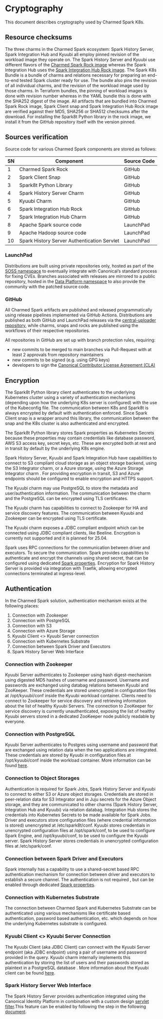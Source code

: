 # Cryptography

This document describes cryptography used by Charmed Spark K8s.

## Resource checksums
The three charms in the Charmed Spark ecosystem: Spark History Server, Spark Integration Hub and Kyuubi all employ pinned revision of the workload image they operate on. The Spark History Server and Kyuubi use different flavors of the [Charmed Spark Rock image](https://github.com/canonical/charmed-spark-rock/) whereas the Spark Integration Hub uses the [Spark Integration Hub Rock image](https://github.com/canonical/spark-integration-hub-rock).
The Spark K8s Bundle is a bundle of charms and relations necessary for preparing an end-to-end tested Spark cluster ready for use. The bundle also pins the revision of all individual charms, and the revision of the workload image used by those charms. In Terraform bundles, the pinning of workload images is done with revision number whereas in the YAML bundle this is done with the SHA252 digest of the image.
All artifacts that are bundled into Charmed Spark Rock image, Spark Client snap and Spark Integration Hub Rock image are verified against their MD5, SHA256 or SHA512 checksums after the download. For installing the Spark8t Python library in the rock image, we install it from the GitHub repository itself with the version pinned.


## Sources verification

Source code for various Charmed Spark components are stored as follows:

| SN | Component                                   | Source Code |
|----|---------------------------------------------|-------------|
| 1  | Charmed Spark Rock                          | GitHub      |
| 2  | Spark Client Snap                           | GitHub      |
| 3  | Spark8t Python Library                      | GitHub      |
| 4  | Spark History Server Charm                  | GitHub      |
| 5  | Kyuubi Charm                                | GitHub      |
| 6  | Spark Integration Hub Rock                  | GitHub      |
| 7  | Spark Integration Hub Charm                 | GitHub      |
| 8  | Apache Spark source code                    | LaunchPad   |
| 9  | Apache Hadoop source code                   | LaunchPad   |
| 10 | Spark History Server Authentication Servlet | LaunchPad   |



### LaunchPad
Distributions are built using private repositories only, hosted as part of the [SOSS namespace](https://launchpad.net/soss) to eventually integrate with Canonical’s standard process for fixing CVEs. Branches associated with releases are mirrored to a public repository, hosted in the [Data Platform namespace](https://launchpad.net/~data-platform) to also provide the community with the patched source code.

### GitHub
All Charmed Spark artifacts are published and released programmatically using release pipelines implemented via GitHub Actions. Distributions are published as both GitHub and LaunchPad releases via the [central-uploader repository](https://github.com/canonical/central-uploader), while charms, snaps and rocks are published using the workflows of their respective repositories.

All repositories in GitHub are set up with branch protection rules, requiring:
* new commits to be merged to main branches via Pull-Request with at least 2 approvals from repository maintainers
* new commits to be signed (e.g. using GPG keys)
* developers to sign the [Canonical Contributor License Agreement (CLA)](https://ubuntu.com/legal/contributors)


## Encryption
The Spark8t Python library client authenticates to the underlying Kubernetes cluster using a variety of authentication mechanisms (depending upon how the underlying K8s server is configured) with the use of the Kubeconfig file. The communication between K8s and Spark8t is always encrypted by default with authentication enforced. Since Spark Client snap is a wrapper around this library, the communication between the snap and the K8s cluster is also authenticated and encrypted.

The Spark8t Python library stores Spark properties as Kubernetes Secrets because these properties may contain credentials like database password, AWS S3 access key, secret keys, etc. These are encrypted both at rest and in transit by default by the underlying K8s engine.

Spark History Server, Kyuubi and Spark Integration Hub have capabilities to connect to S3 compliant cloud storage as an object storage backend, using the S3 Integrator charm, or a Azure storage, using the Azure Storage Integrator charm . For providing encryption in transit, S3 and Azure endpoints should be configured to enable encryption and HTTPS support. 

The Kyuubi charm may use PostgreSQL to store the metadata and user/authentication information. The communication between the charm and the PostgreSQL can be encrypted using TLS certificates. 

The Kyuubi charm has capabilities to connect to Zookeeper for HA and service discovery features. The communication between Kyuubi and Zookeeper can be encrypted using TLS certificate. 

The Kyuubi charm exposes a JDBC compliant endpoint which can be connected using JDBC compliant clients, like Beeline. Encryption is  currently not supported and it is planned for 25.04.

Spark uses RPC connections for the communication between driver and executors. To secure the communication. Spark provides capabilities to authenticate and encrypt the channels using shared secret, that can be configured using dedicated [Spark properties](https://spark.apache.org/docs/latest/security.html#ssl-configuration). 
Encryption for Spark History Server is provided via integration with Traefik, allowing encrypted connections terminated at ingress-level. 

## Authentication
In the Charmed Spark solution, authentication mechanism exists at the following places:

1. Connection with Zookeeper
2. Connection with PostgreSQL
3. Connection with S3 
4. Connection with Azure Storage
5. Kyuubi Client <> Kyuubi Server connection
6. Connection with Kubernetes Substrate
7. Connection between Spark Driver and Executors
8. Spark History Server Web Interface
 
### Connection with Zookeeper
Kyuubi Server authenticates to Zookeeper using hash digest-mechanism using digested MD5 hashes of username and password. Username and passwords are exchanged using databag relations between Kyuubi and ZooKeeper. These credentials are stored unencrypted in configuration files at /opt/kyuubi/conf inside the Kyuubi workload container.
Clients need to connect to Zookeeper for service discovery and retrieving information about the list of healthy Kyuubi Servers. The connection to ZooKeeper for service discovery is currently unauthenticated, exposing the list of healthy Kyuubi servers stored in a dedicated ZooKeeper node publicly readable by everyone.

### Connection with PostgreSQL
Kyuubi Server authenticates to Postgres using username and password that are exchanged using relation data when the two applications are integrated. These credentials are stored by Kyuubi in configuration files at /opt/kyuubi/conf inside the workload container. More information can be found [here](https://kyuubi.readthedocs.io/en/master/security/jdbc.html).

### Connection to Object Storages
Authentication is required for Spark Jobs, Spark History Server and Kyuubi to connect to either S3 or Azure object storages. Credentials are stored in peer-relation data for S3 Integrator and in Juju secrets for the Azure Object storage, and they are communicated to other charms (Spark History Server, Integration Hub and Kyuubi) via relation databag. Integration Hub stores the credentials into Kubernetes Secrets to be made available for Spark Jobs. Driver and executors store configuration files (where credential information is stored) unencrypted at /etc/spark8t/conf. Kyuubi stores credentials in unencrypted configuration files at /opt/spark/conf, to be used to configure Spark Engine, and /opt/kyuubi/conf, to be used to configure the Kyuubi server. Spark History Server stores credentials in unencrypted configuration files at /etc/spark/conf.
 
### Connection between Spark Driver and Executors
Spark internally has a capability to use a shared-secret based RPC authentication mechanism for connection between driver and executors to establish a secure channel. The authentication is not required , but can be enabled through dedicated [Spark properties](https://spark.apache.org/docs/latest/security.html#encryption).

### Connection with Kubernetes Substrate
The connection between Charmed Spark and Kubernetes Substrate can be authenticated using various mechanisms like certificate based authentication, password based authentication, etc. which depends on how the underlying Kubernetes substrate is configured. 

### Kyuubi Client <> Kyuubi Server Connection
The Kyuubi Client (aka JDBC Client) can connect with the Kyuubi Server endpoint (aka JDBC endpoint) using a pair of username and password provided in the query. Kyuubi charm internally implements this authentication by storing the list of users and their passwords stored as plaintext in a PostgreSQL database . More information about the Kyuubi client can be found [here](https://kyuubi.readthedocs.io/en/master/client/index.html).

### Spark History Server Web Interface
The Spark History Server provides authentication integrated using the Canonical Identity Platform in combination with a custom design [servlet filter](https://code.launchpad.net/~data-platform/soss/+source/charmed-spark-servlet-filters/+git/charmed-spark-servlet-filters).This feature can be enabled by following the step in the following [document](https://charmhub.io/spark-k8s-bundle/docs/h-history-server-authorization). 
